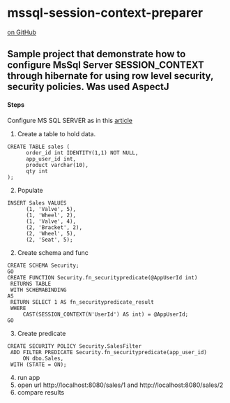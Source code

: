 mssql-session-context-preparer
=====================

[on GitHub](https://github.com/aamatveev/mssql-session-context-preparer)

Sample project that demonstrate how to configure MsSql Server SESSION_CONTEXT through hibernate for using row level security, security policies. Was used AspectJ
------------------------------

#### Steps

Configure MS SQL SERVER as in this [article](https://docs.microsoft.com/ru-ru/sql/relational-databases/security/row-level-security?view=sql-server-ver15#c-scenario-for-users-who-connect-to-the-database-through-a-middle-tier-application)

1. Create a table to hold data.
```
CREATE TABLE sales (  
      order_id int IDENTITY(1,1) NOT NULL,  
      app_user_id int,  
      product varchar(10),  
      qty int  
);
```
2. Populate
```
INSERT Sales VALUES
      (1, 'Valve', 5),
      (1, 'Wheel', 2),
      (1, 'Valve', 4),  
      (2, 'Bracket', 2),
      (2, 'Wheel', 5),
      (2, 'Seat', 5);
```
2. Create schema and func
```
CREATE SCHEMA Security;  
GO  
CREATE FUNCTION Security.fn_securitypredicate(@AppUserId int)  
 RETURNS TABLE  
 WITH SCHEMABINDING  
AS  
 RETURN SELECT 1 AS fn_securitypredicate_result  
 WHERE  
     CAST(SESSION_CONTEXT(N'UserId') AS int) = @AppUserId;
GO
```
3. Create predicate
```
CREATE SECURITY POLICY Security.SalesFilter  
 ADD FILTER PREDICATE Security.fn_securitypredicate(app_user_id)
     ON dbo.Sales,  
 WITH (STATE = ON);
```
4. run app
5. open url http://localhost:8080/sales/1 and http://localhost:8080/sales/2
6. compare results
